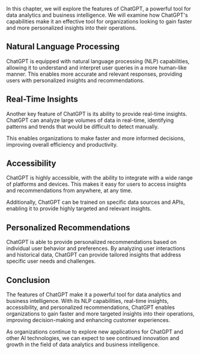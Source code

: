 

In this chapter, we will explore the features of ChatGPT, a powerful tool for data analytics and business intelligence. We will examine how ChatGPT's capabilities make it an effective tool for organizations looking to gain faster and more personalized insights into their operations.

Natural Language Processing
---------------------------

ChatGPT is equipped with natural language processing (NLP) capabilities, allowing it to understand and interpret user queries in a more human-like manner. This enables more accurate and relevant responses, providing users with personalized insights and recommendations.

Real-Time Insights
------------------

Another key feature of ChatGPT is its ability to provide real-time insights. ChatGPT can analyze large volumes of data in real-time, identifying patterns and trends that would be difficult to detect manually.

This enables organizations to make faster and more informed decisions, improving overall efficiency and productivity.

Accessibility
-------------

ChatGPT is highly accessible, with the ability to integrate with a wide range of platforms and devices. This makes it easy for users to access insights and recommendations from anywhere, at any time.

Additionally, ChatGPT can be trained on specific data sources and APIs, enabling it to provide highly targeted and relevant insights.

Personalized Recommendations
----------------------------

ChatGPT is able to provide personalized recommendations based on individual user behavior and preferences. By analyzing user interactions and historical data, ChatGPT can provide tailored insights that address specific user needs and challenges.

Conclusion
----------

The features of ChatGPT make it a powerful tool for data analytics and business intelligence. With its NLP capabilities, real-time insights, accessibility, and personalized recommendations, ChatGPT enables organizations to gain faster and more targeted insights into their operations, improving decision-making and enhancing customer experiences.

As organizations continue to explore new applications for ChatGPT and other AI technologies, we can expect to see continued innovation and growth in the field of data analytics and business intelligence.
